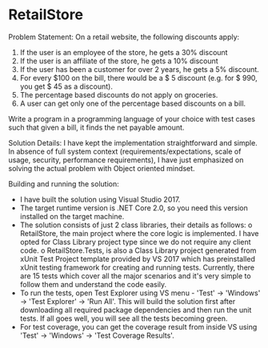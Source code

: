 # RetailStore
Problem Statement: 
On a retail website, the following discounts apply: 
1. If the user is an employee of the store, he gets a 30% discount 
2. If the user is an affiliate of the store, he gets a 10% discount 
3. If the user has been a customer for over 2 years, he gets a 5% discount. 
4. For every $100 on the bill, there would be a $ 5 discount (e.g. for $ 990, you get $ 45 as a discount). 
5. The percentage based discounts do not apply on groceries. 
6. A user can get only one of the percentage based discounts on a bill. 

Write a program in a programming language of your choice with test cases such that given a bill, it finds the net payable amount.

Solution Details:
I have kept the implementation straightforward and simple. In absence of full system context (requirements/expectations, scale of usage, security, performance requirements), I have just emphasized on solving the actual problem with Object oriented mindset.

Building and running the solution:
- I have built the solution using Visual Studio 2017. 
- The target runtime version is .NET Core 2.0, so you need this version installed on the target machine.
- The solution consists of just 2 class libraries, their details as follows:
	o	RetailStore, the main project where the core logic is implemented. I have opted for Class Library project type since we do not require any client code. 
	o	RetailStore.Tests, is also a Class Library project generated from xUnit Test Project template provided by VS 2017 which has preinstalled xUnit testing framework for creating and running tests. Currently, there are 15 tests which cover all the major scenarios and it's very simple to follow them and understand the code easily.
- To run the tests, open Test Explorer using VS menu - 'Test' -> 'Windows' -> 'Test Explorer' -> 'Run All'. This will build the solution first after downloading all required package dependencies and then run the unit tests. If all goes well, you will see all the tests becoming green.  
- For test coverage, you can get the coverage result from inside VS using 'Test' -> 'Windows' -> 'Test Coverage Results'.
  
